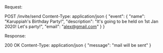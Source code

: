 Request:

POST /invite/send
Content-Type: application/json
{
    "event": {
        "name": "Karuppiah's Birthday Party!",
        "description": "It's going to be held on 1st Jan 2020! Let's party!",
        "email": "alex@gmail.com"
    }
}

Response:

200 OK
Content-Type: application/json
{
    "message": "mail will be sent"
}